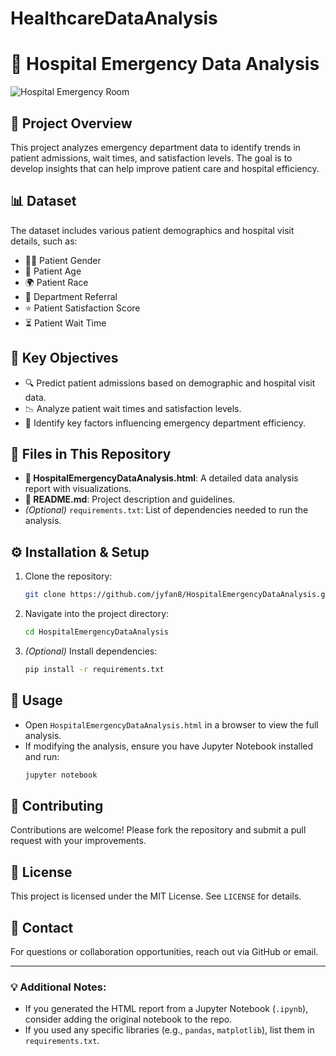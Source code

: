 # HealthcareDataAnalysis
# 🏥 Hospital Emergency Data Analysis

![Hospital Emergency Room](https://www.oma.org/advocacy/stop-the-crisis/?shpath=/priorities/keep-emergency-departments-open)

## 📌 Project Overview
This project analyzes emergency department data to identify trends in patient admissions, wait times, and satisfaction levels. The goal is to develop insights that can help improve patient care and hospital efficiency.

## 📊 Dataset
The dataset includes various patient demographics and hospital visit details, such as:
- 👩‍⚕️ Patient Gender
- 🎂 Patient Age
- 🌍 Patient Race
- 🏥 Department Referral
- ⭐ Patient Satisfaction Score
- ⏳ Patient Wait Time

## 🎯 Key Objectives
- 🔍 Predict patient admissions based on demographic and hospital visit data.
- 📉 Analyze patient wait times and satisfaction levels.
- 🏥 Identify key factors influencing emergency department efficiency.

## 📂 Files in This Repository
- **📜 HospitalEmergencyDataAnalysis.html**: A detailed data analysis report with visualizations.
- **📘 README.md**: Project description and guidelines.
- *(Optional)* `requirements.txt`: List of dependencies needed to run the analysis.


## ⚙️ Installation & Setup
1. Clone the repository:
   ```sh
   git clone https://github.com/jyfan8/HospitalEmergencyDataAnalysis.git
   ```
2. Navigate into the project directory:
   ```sh
   cd HospitalEmergencyDataAnalysis
   ```
3. *(Optional)* Install dependencies:
   ```sh
   pip install -r requirements.txt
   ```

## 🚀 Usage
- Open `HospitalEmergencyDataAnalysis.html` in a browser to view the full analysis.
- If modifying the analysis, ensure you have Jupyter Notebook installed and run:
  ```sh
  jupyter notebook
  ```

## 🤝 Contributing
Contributions are welcome! Please fork the repository and submit a pull request with your improvements.

## 📜 License
This project is licensed under the MIT License. See `LICENSE` for details.

## 📧 Contact
For questions or collaboration opportunities, reach out via GitHub or email.

---

### 💡 Additional Notes:
- If you generated the HTML report from a Jupyter Notebook (`.ipynb`), consider adding the original notebook to the repo.
- If you used any specific libraries (e.g., `pandas`, `matplotlib`), list them in `requirements.txt`.

 
